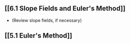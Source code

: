 ## [[6.1 Slope Fields and Euler's Method]]
* (Review slope fields, if necessary)
## [[5.1 Euler's Method]]

